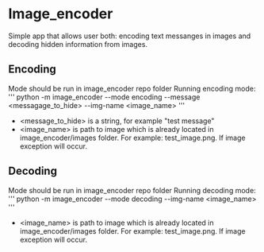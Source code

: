 # Image_encoder
Simple app that allows user both: encoding text messanges in images and decoding hidden information from images.

## Encoding
Mode should be run in image_encoder repo folder
Running encoding mode:
'''
python -m image_encoder --mode encoding --message <messagage_to_hide> --img-name <image_name>
'''
- <message_to_hide> is a string, for example "test message"
- <image_name> is path to image which is already located in image_encoder/images folder. For example: test_image.png. If image exception will occur.

## Decoding
Mode should be run in image_encoder repo folder
Running decoding mode:
'''
python -m image_encoder --mode decoding --img-name <image_name>
'''
- <image_name> is path to image which is already located in image_encoder/images folder. For example: test_image.png. If image exception will occur.

